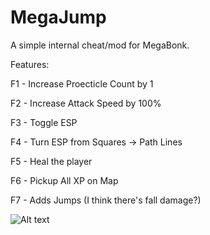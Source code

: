 # MegaJump

A simple internal cheat/mod for MegaBonk.

Features:

F1 - Increase Proecticle Count by 1

F2 - Increase Attack Speed by 100%

F3 - Toggle ESP

F4 - Turn ESP from Squares -> Path Lines

F5 - Heal the player

F6 - Pickup All XP on Map

F7 - Adds Jumps (I think there's fall damage?)

![Alt text](https://github.com/JumpmanSr/MegaJump/blob/master/MegaBonk.png?raw=true)
